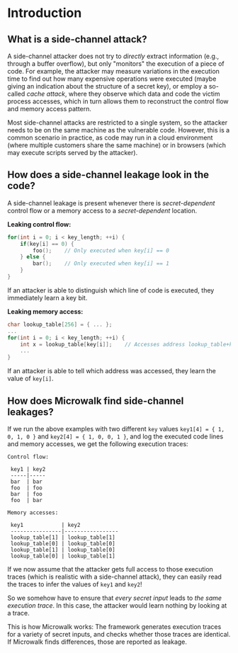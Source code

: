 # Introduction

## What is a side-channel attack?
A side-channel attacker does not try to _directly_ extract information (e.g., through a buffer overflow), but only "monitors" the execution of a piece of code. For example, the attacker may measure variations in the execution time to find out how many expensive operations were executed (maybe giving an indication about the structure of a secret key), or employ a so-called _cache attack_, where they observe which data and code the victim process accesses, which in turn allows them to reconstruct the control flow and memory access pattern.

Most side-channel attacks are restricted to a single system, so the attacker needs to be on the same machine as the vulnerable code. However, this is a common scenario in practice, as code may run in a cloud environment (where multiple customers share the same machine) or in browsers (which may execute scripts served by the attacker).

## How does a side-channel leakage look in the code?
A side-channel leakage is present whenever there is _secret-dependent_ control flow or a memory access to a _secret-dependent_ location.

**Leaking control flow:**
```c
for(int i = 0; i < key_length; ++i) {
    if(key[i] == 0) {
        foo();    // Only executed when key[i] == 0
    } else {
        bar();    // Only executed when key[i] == 1
    }
}
```
If an attacker is able to distinguish which line of code is executed, they immediately learn a key bit.

**Leaking memory access:**
```c
char lookup_table[256] = { ... };
...
for(int i = 0; i < key_length; ++i) {
    int x = lookup_table[key[i]];    // Accesses address lookup_table+key[i]
    ...
}
```
If an attacker is able to tell which address was accessed, they learn the value of `key[i]`.


## How does Microwalk find side-channel leakages?
If we run the above examples with two different `key` values `key1[4] = { 1, 0, 1, 0 }` and `key2[4] = { 1, 0, 0, 1 }`, and log the executed code lines and memory accesses, we get the following execution traces:
```
Control flow:

 key1 | key2
 -----|-----
 bar  | bar
 foo  | foo
 bar  | foo
 foo  | bar
```
```
Memory accesses:

 key1            | key2
 ----------------|-----------------
 lookup_table[1] | lookup_table[1]
 lookup_table[0] | lookup_table[0]
 lookup_table[1] | lookup_table[0]
 lookup_table[0] | lookup_table[1]
```

If we now assume that the attacker gets full access to those execution traces (which is realistic with a side-channel attack), they can easily read the traces to infer the values of `key1` and `key2`!

So we somehow have to ensure that _every secret input_ leads to _the same execution trace_. In this case, the attacker would learn nothing by looking at a trace.

This is how Microwalk works: The framework generates execution traces for a variety of secret inputs, and checks whether those traces are identical. If Microwalk finds differences, those are reported as leakage.